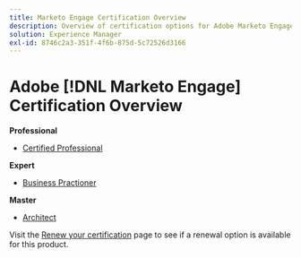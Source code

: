 ```yaml
---
title: Marketo Engage Certification Overview
description: Overview of certification options for Adobe Marketo Engage
solution: Experience Manager
exl-id: 8746c2a3-351f-4f6b-875d-5c72526d3166
---
```

# Adobe [!DNL Marketo Engage] Certification Overview

**Professional**

* [Certified Professional](/help/certifications/ame/ame-p.md) <!--AD0-E555-->

**Expert**

* [Business Practioner](/help/certifications/ame/ame-e-business.md) <!--AD0-E559-->

**Master**

* [Architect](/help/certifications/ame/ame-m-architect-23-08.md) <!--AD0-E560-->

Visit the [Renew your certification](/help/certifications/renew.md) page to see if a renewal option is available for this product.
